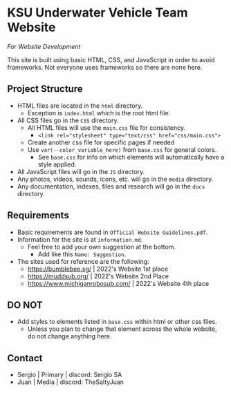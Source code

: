 # KSU Underwater Vehicle Team Website
_For Website Development_

This site is built using basic HTML, CSS, and JavaScript in order to avoid frameworks. Not everyone uses frameworks so there are none here.

## Project Structure

- HTML files are located in the  ``html`` directory.
  - Exception is ``index.html`` which is the root html file.
- All CSS files go in the ``CSS`` directory.
  - All HTML files will use the ``main.css`` file for consistency.
    - ``<link rel="stylesheet" type="text/css" href="css/main.css">``
  - Create another css file for specific pages if needed
  - Use ``var(--color_variable_here)`` from ``base.css`` for general colors.
    - See ``base.css`` for info on which elements will automatically have a style applied.
- All JavaScript files will go in the ``JS`` directory.
- Any photos, videos, sounds, icons, etc. will go in the ``media`` directory.
- Any documentation, indexes, files and research will go in the ``docs`` directory.

## Requirements

- Basic requirements are found in ``Official Website Guidelines.pdf``.
- Information for the site is at ``information.md``.
  - Feel free to add your own suggestion at the bottom.
    - Add like this ``Name: Suggestion``.
- The sites used for reference are the following:
  - https://bumblebee.sg/ | 2022's Website 1st place
  - https://muddsub.org/  | 2022's Website 2nd Place
  - https://www.michiganrobosub.com/ | 2022's Website 4th place

## DO NOT

- Add styles to elements listed in ``base.css`` within html or other css files.
  - Unless you plan to change that element across the whole website, do not change anything here.

## Contact

- Sergio | Primary | discord: Sergio SA
- Juan | Media | discord: TheSaltyJuan